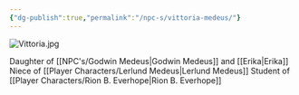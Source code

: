 ```yaml
---
{"dg-publish":true,"permalink":"/npc-s/vittoria-medeus/"}
---
```


![Vittoria.jpg](/img/user/Images/Vittoria.jpg)

Daughter of [[NPC's/Godwin Medeus\|Godwin Medeus]] and [[Erika\|Erika]] 
Niece of [[Player Characters/Lerlund Medeus\|Lerlund Medeus]]
Student of [[Player Characters/Rion B. Everhope\|Rion B. Everhope]]
